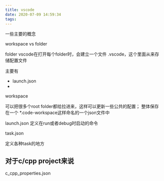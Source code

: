 ```yaml
---
title: vscode
date: 2020-07-09 14:59:34
tags:
---
```



一些主要的概念

workspace  vs folder



folder vscode在打开每个folder时，会建立一个文件 .vscode，这个里面从来存储配置文件

主要有
- launch.json
- 


workspace 

可以把很多个root folder都给拉进来，这样可以更新一些公共的配置；
整体保存在一个 *.code-workspace这样命名的一个json文件中


launch.json
定义在run或者debug时启动的命令

task.json

定义各种task的地方



## 对于c/cpp project来说
c_cpp_properties.json
